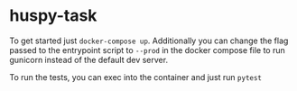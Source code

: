 # huspy-task

To get started just `docker-compose up`. Additionally you can change the flag passed to the entrypoint script to `--prod`  in the docker compose file to run gunicorn instead of the default dev server. 

To run the tests, you can exec into the container and just run `pytest`